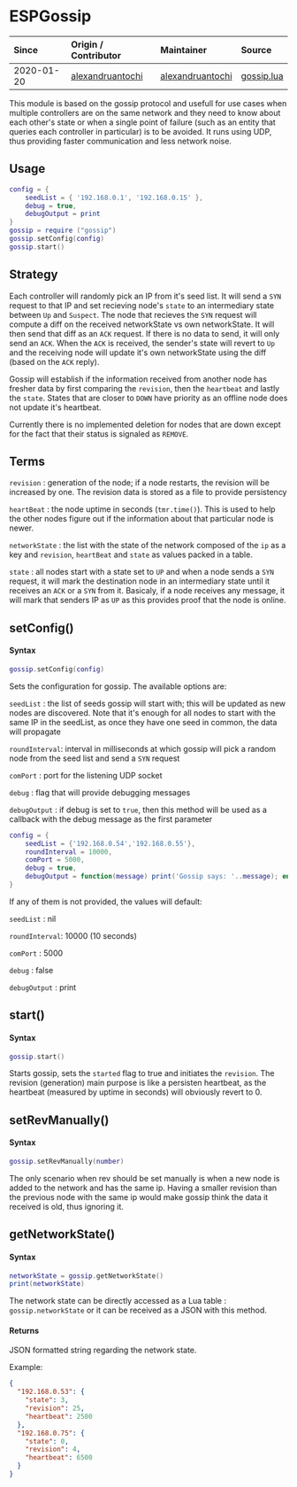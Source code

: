 # ESPGossip

| Since  | Origin / Contributor  | Maintainer  | Source  |
| :----- | :-------------------- | :---------- | :------ |
| 2020-01-20 | [alexandruantochi](https://github.com/alexandruantochi) | [alexandruantochi](https://github.com/alexandruantochi) | [gossip.lua](../../lua_modules/gossip/gossip.lua) |


This module is based on the gossip protocol and usefull for use cases when multiple controllers are on the same network and they need to know about each other's state or when a single point of failure (such as an entity that queries each controller in particular) is to be avoided. It runs using UDP, thus providing faster communication and less network noise. 

## Usage
```lua
config = {
    seedList = { '192.168.0.1', '192.168.0.15' },
    debug = true,
    debugOutput = print
}
gossip = require ("gossip")
gossip.setConfig(config)
gossip.start()
```

## Strategy

Each controller will randomly pick an IP from it's seed list. It will send a `SYN` request to that IP and set recieving node's `state` to an intermediary state between `Up` and `Suspect`. The node that recieves the `SYN` request will compute a diff on the received networkState vs own networkState. It will then send that diff as an `ACK` request. If there is no data to send, it will only send an `ACK`. When the `ACK` is received, the sender's state will revert to `Up` and the receiving node will update it's own networkState using the diff (based on the `ACK` reply).

Gossip will establish if the information received from another node has fresher data by first comparing the `revision`, then the `heartbeat` and lastly the `state`. States that are closer to `DOWN` have priority as an offline node does not update it's heartbeat.

Currently there is no implemented deletion for nodes that are down except for the fact that their status is signaled as `REMOVE`.

## Terms

`revision` : generation of the node; if a node restarts, the revision will be increased by one. The revision data is stored as a file to provide persistency

`heartBeat` : the node uptime in seconds (`tmr.time()`). This is used to help the other nodes figure out if the information about that particular node is newer. 

`networkState` : the list with the state of the network composed of the `ip` as a key and `revision`, `heartBeat` and `state` as values packed in a table.

`state` : all nodes start with a state set to `UP` and when a node sends a `SYN` request, it will mark the destination node in an intermediary state until it receives an `ACK` or a `SYN` from it. Basicaly, if a node receives any message, it will mark that senders IP as `UP` as this provides proof that the node is online. 


## setConfig()
#### Syntax
```lua
gossip.setConfig(config)
```

Sets the configuration for gossip. The available options are:

`seedList` : the list of seeds gossip will start with; this will be updated as new nodes are discovered. Note that it's enough for all nodes to start with the same IP in the seedList, as once they have one seed in common, the data will propagate

`roundInterval`: interval in milliseconds at which gossip will pick a random node from the seed list and send a `SYN` request

`comPort` : port for the listening UDP socket

`debug` : flag that will provide debugging messages

`debugOutput` : if debug is set to `true`, then this method will be used as a callback with the debug message as the first parameter

```lua
config = {
    seedList = {'192.168.0.54','192.168.0.55'},
    roundInterval = 10000,
    comPort = 5000,
    debug = true,
    debugOutput = function(message) print('Gossip says: '..message); end
}
```

If any of them is not provided, the values will default:

`seedList` : nil

`roundInterval`: 10000 (10 seconds)

`comPort` : 5000

`debug` : false

`debugOutput` : print

## start()

#### Syntax
```lua
gossip.start()
```

Starts gossip, sets the `started` flag to true and initiates the `revision`. The revision (generation) main purpose is like a persisten heartbeat, as the heartbeat (measured by uptime in seconds) will obviously revert to 0. 

## setRevManually()

#### Syntax

```lua
gossip.setRevManually(number)
```

The only scenario when rev should be set manually is when a new node is added to the network and has the same ip. Having a smaller revision than the previous node with the same ip would make gossip think the data it received is old, thus ignoring it.

## getNetworkState()

#### Syntax

```lua
networkState = gossip.getNetworkState()
print(networkState)
```

The network state can be directly accessed as a Lua table : `gossip.networkState` or it can be received as a JSON with this method.

#### Returns

JSON formatted string regarding the network state.

Example:

```JSON
{
  "192.168.0.53": {
    "state": 3,
    "revision": 25,
    "heartbeat": 2500
  },
  "192.168.0.75": {
    "state": 0,
    "revision": 4,
    "heartbeat": 6500
  }
}
```

